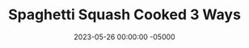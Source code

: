 ---
layout: post
title:  "Spaghetti Squash Cooked 3 Ways"
date:   2023-05-26 00:00:00 -05000
categories: 
- Recipes
- Meatless
permalink: /recipes/spaghetti-squash
image: /assets/Food/Meatless/Spaghetti Squash/spaghetti-squash-cover.jpg
ing: spaghettisquash-ing
facts: spaghettisquash-facts
section1: 
start2: 
section2: 
start3: 
section3: 
start4: 
section4: 
start5: 
section5: 
Prep: 10
Rest: 
Cook: 40
Source1: https://www.loveandlemons.com/how-to-cook-spaghetti-squash/
Source2: https://www.youtube.com/watch?v=Mxao5iQfxPo
whisk: https://s.samsungfood.com/IJUyR
tags: 
- crock pot
- crockpot
- slow cooker
- instant pot
- oven
- bake
- spaghetti
- pasta
- linguini
- sauce
- clam sauce
- marinara
- pesto
Description: Here are 3 methods that I commonly use for making spaghetti squash - oven (my preferred), crockpot, or instant pot. Spaghetti squash is such a versatile vegetable, since it can either be seasoned however you want, or mixed with any of your favorite pasta sauces, such as <a href="pasta-sauce">Simple Pasta Sauce</a>, <a href="clam-sauce">Macro Friendly Clam Sauce</a>, <a href="evoo-pesto">Lightened Extra Virgin Olive Oil Pesto</a>, or <a href="bolognese">Dutch Oven Bolognese Sauce</a>
Instructions: 
- <br><u>Crockpot</u><br>
- Rinse squash, dry, prick with a fork, and cover and cook for 3-4 hours on low for a 4-5 pound squash. Be careful not to overcook, or it will be mush (been there before lol)<br><br>

- Mix wit your desired seasonings, and serve<br><br>

- <u>Oven</u><br>
- Microwave squash for 5 minutes (stop halfway to flip over) to soften it up, to make it easier to cut<br><br>

- Cut in half lengthwise, scoop out seeds, and sprinkle your seasonings inside<br><br>
- <center><img src="/assets/Food/Meatless/Spaghetti Squash/spaghetti-squash-5.jpg" alt="" class="instruction-image"></center><br>

- Flip upside down, and bake for about 45 minutes at 400F on lined cookie sheet with aluminum foil<br><br>

- Fluff with a fork when done onto a plate or into a bowl. Season to taste<br><br>
- <center><img src="/assets/Food/Meatless/Spaghetti Squash/spaghetti-squash-7.jpg" alt="" class="instruction-image"></center><br>

- <u>Instant Pot</u><br>
- Cut spaghetti squash in half crosswise. Microwave to soften before if needed. Scoop out the seeds<br><br>

- Add ½-1 cup water to the base of the pot and place in the steamer grate. Place spaghetti squash on top of the grate. Set to sealing and pressure cook for 9 minutes on Vegetable Steam. Let pressure naturally release for 5 minutes before manually releasing. Cook in 2 batches if it doesn’t fit<br><br>

- Scrape and fluff with a fork in a bowl, season, and serve<br><br>

- Slice in half, and let steam out before eating. Optionally, top with a small pinch of salt
---